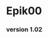 # Epik00
### version 1.02

<!--
**Epik00/Epik00** is a ✨ _special_ ✨ repository because its `README.md` (this file) appears on your GitHub profile.
-->
